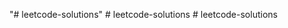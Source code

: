"# leetcode-solutions" 
#   l e e t c o d e - s o l u t i o n s  
 #   l e e t c o d e - s o l u t i o n s  
 